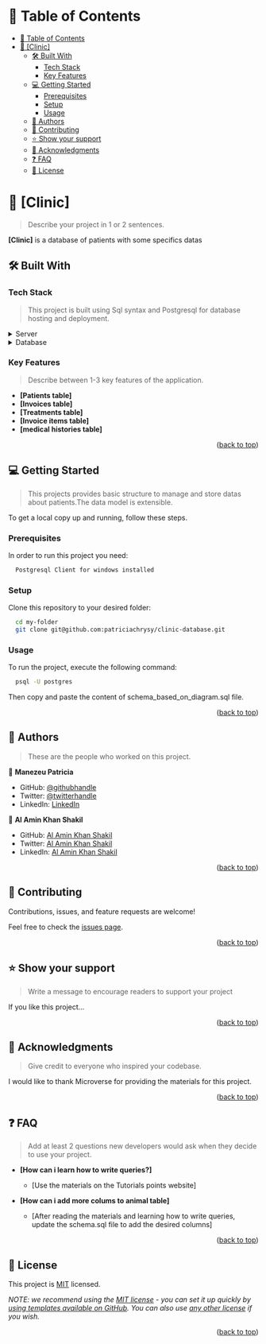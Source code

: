 <!-- TABLE OF CONTENTS -->

# 📗 Table of Contents

- [📗 Table of Contents](#-table-of-contents)
- [📖 \[Clinic\] ](#-clinic-)
  - [🛠 Built With ](#-built-with-)
    - [Tech Stack ](#tech-stack-)
    - [Key Features ](#key-features-)
  - [💻 Getting Started ](#-getting-started-)
    - [Prerequisites](#prerequisites)
    - [Setup](#setup)
    - [Usage](#usage)
  - [👥 Authors ](#-authors-)
  - [🤝 Contributing ](#-contributing-)
  - [⭐️ Show your support ](#️-show-your-support-)
  - [🙏 Acknowledgments ](#-acknowledgments-)
  - [❓ FAQ ](#-faq-)
  - [📝 License ](#-license-)

<!-- PROJECT DESCRIPTION -->

# 📖 [Clinic] <a name="about-project"></a>

> Describe your project in 1 or 2 sentences.

**[Clinic]** is a database of patients with some specifics datas

## 🛠 Built With <a name="built-with"></a>

### Tech Stack <a name="tech-stack"></a>

> This project is built using Sql syntax and Postgresql for database hosting and deployment.

<!-- <details>
  <summary>Client</summary>
  <ul>
    <li><a href="https://reactjs.org/">React.js</a></li>
  </ul>
</details> -->

<details>
  <summary>Server</summary>
  <ul>
    <li><a href="https://www.enterprisedb.com/products-services-training/pgdownload">Postgresql Client for Windows</a></li>
  </ul>
</details>

<details>
<summary>Database</summary>
  <ul>
    <li><a href="https://www.enterprisedb.com/products-services-training/pgdownload">PostgreSQL</a></li>
  </ul>
</details>

<!-- Features -->

### Key Features <a name="key-features"></a>

> Describe between 1-3 key features of the application.

- **[Patients table]**
- **[Invoices table]**
- **[Treatments table]**
- **[Invoice items table]**
- **[medical histories table]**

<p align="right">(<a href="#readme-top">back to top</a>)</p>

<!-- GETTING STARTED -->

## 💻 Getting Started <a name="getting-started"></a>

> This projects provides basic structure to manage and store datas about patients.The data model is extensible.

To get a local copy up and running, follow these steps.

### Prerequisites

In order to run this project you need: 

```sh
  Postgresql Client for windows installed
```

### Setup

Clone this repository to your desired folder:

```sh
  cd my-folder
  git clone git@github.com:patriciachrysy/clinic-database.git
```

<!--### Install

Install this project with:


Example command:

```sh
  cd my-project
  gem install
```
--->

### Usage

To run the project, execute the following command:

```sh
  psql -U postgres
```
Then copy and paste the content of schema_based_on_diagram.sql file.
<!--### Run tests

To run tests, run the following command:


Example command:

```sh
  bin/rails test test/models/article_test.rb
```
--->


<!--### Deployment

You can deploy this project using:

Example:

```sh

```
 -->

<p align="right">(<a href="#readme-top">back to top</a>)</p>

<!-- AUTHORS -->

## 👥 Authors <a name="authors"></a>

> These are the people who worked on this project.

👤 **Manezeu Patricia**

- GitHub: [@githubhandle](https://github.com/patriciachrysy)
- Twitter: [@twitterhandle](https://github.com/patriciachrysy)
- LinkedIn: [LinkedIn](https://github.com/patriciachrysy)
  

👤 **Al Amin Khan Shakil**

- GitHub: [Al Amin Khan Shakil](https://github.com/Al-Amin-Khan-Shakil)
- Twitter: [Al Amin Khan Shakil](https://twitter.com/AlAminKhan85004)
- LinkedIn: [Al Amin Khan Shakil](https://www.linkedin.com/in/al-amin-khan-shakil/)


<p align="right">(<a href="#readme-top">back to top</a>)</p>

<!-- FUTURE FEATURES

## 🔭 Future Features <a name="future-features"></a>

> Describe 1 - 3 features you will add to the project.

- **A table for animal treatment record**

<p align="right">(<a href="#readme-top">back to top</a>)</p> -->

<!-- CONTRIBUTING -->

## 🤝 Contributing <a name="contributing"></a>

Contributions, issues, and feature requests are welcome!

Feel free to check the [issues page](../../issues/).

<p align="right">(<a href="#readme-top">back to top</a>)</p>

<!-- SUPPORT -->

## ⭐️ Show your support <a name="support"></a>

> Write a message to encourage readers to support your project

If you like this project...

<p align="right">(<a href="#readme-top">back to top</a>)</p>

<!-- ACKNOWLEDGEMENTS -->

## 🙏 Acknowledgments <a name="acknowledgements"></a>

> Give credit to everyone who inspired your codebase.

I would like to thank Microverse for providing the materials for this project.

<p align="right">(<a href="#readme-top">back to top</a>)</p>

<!-- FAQ (optional) -->

## ❓ FAQ <a name="faq"></a>

> Add at least 2 questions new developers would ask when they decide to use your project.

- **[How can i learn how to write queries?]**

  - [Use the materials on the Tutorials points website]

- **[How can i add more colums to animal table]**

  - [After reading the materials and learning how to write queries, update the schema.sql file to add the desired columns]

<p align="right">(<a href="#readme-top">back to top</a>)</p>

<!-- LICENSE -->

## 📝 License <a name="license"></a>

This project is [MIT](./LICENSE) licensed.

_NOTE: we recommend using the [MIT license](https://choosealicense.com/licenses/mit/) - you can set it up quickly by [using templates available on GitHub](https://docs.github.com/en/communities/setting-up-your-project-for-healthy-contributions/adding-a-license-to-a-repository). You can also use [any other license](https://choosealicense.com/licenses/) if you wish._

<p align="right">(<a href="#readme-top">back to top</a>)</p>
